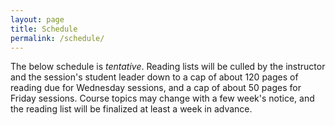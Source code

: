 ```yaml
---
layout: page
title: Schedule
permalink: /schedule/
---
```


The below schedule is *tentative*. Reading lists will be culled by the instructor and the session's student leader down to a cap of about 120 pages of reading due for Wednesday sessions, and a cap of about 50 pages for Friday sessions. Course topics may change with a few week's notice, and the reading list will be finalized at least a week in advance.

## 
